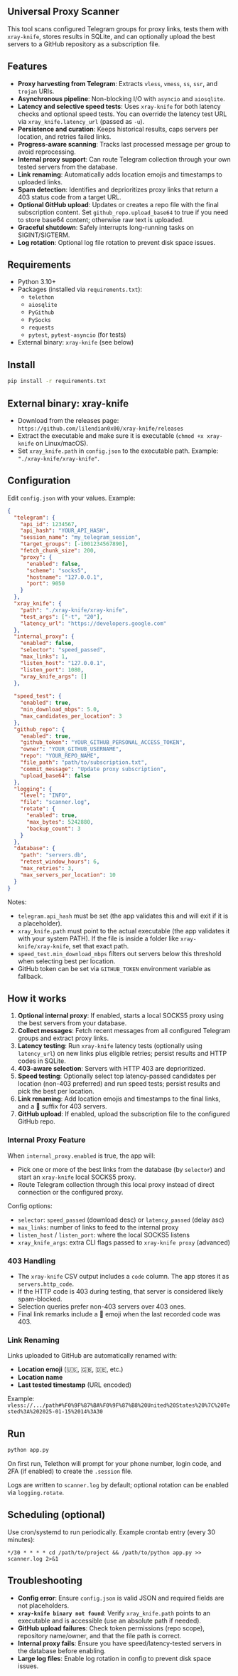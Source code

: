 ## Universal Proxy Scanner

This tool scans configured Telegram groups for proxy links, tests them with `xray-knife`, stores results in SQLite, and can optionally upload the best servers to a GitHub repository as a subscription file.

## Features

- **Proxy harvesting from Telegram**: Extracts `vless`, `vmess`, `ss`, `ssr`, and `trojan` URIs.
- **Asynchronous pipeline**: Non-blocking I/O with `asyncio` and `aiosqlite`.
- **Latency and selective speed tests**: Uses `xray-knife` for both latency checks and optional speed tests. You can override the latency test URL via `xray_knife.latency_url` (passed as `-u`).
- **Persistence and curation**: Keeps historical results, caps servers per location, and retries failed links.
- **Progress-aware scanning**: Tracks last processed message per group to avoid reprocessing.
- **Internal proxy support**: Can route Telegram collection through your own tested servers from the database.
- **Link renaming**: Automatically adds location emojis and timestamps to uploaded links.
- **Spam detection**: Identifies and deprioritizes proxy links that return a 403 status code from a target URL.
- **Optional GitHub upload**: Updates or creates a repo file with the final subscription content. Set `github_repo.upload_base64` to true if you need to store base64 content; otherwise raw text is uploaded.
- **Graceful shutdown**: Safely interrupts long-running tasks on SIGINT/SIGTERM.
- **Log rotation**: Optional log file rotation to prevent disk space issues.

## Requirements

- Python 3.10+
- Packages (installed via `requirements.txt`):
  - `telethon`
  - `aiosqlite`
  - `PyGithub`
  - `PySocks`
  - `requests`
  - `pytest`, `pytest-asyncio` (for tests)
- External binary: `xray-knife` (see below)

## Install

```bash
pip install -r requirements.txt
```

## External binary: xray-knife

- Download from the releases page: `https://github.com/lilendian0x00/xray-knife/releases`
- Extract the executable and make sure it is executable (`chmod +x xray-knife` on Linux/macOS).
- Set `xray_knife.path` in `config.json` to the executable path. Example: `"./xray-knife/xray-knife"`.

## Configuration

Edit `config.json` with your values. Example:

```json
{
  "telegram": {
    "api_id": 1234567,
    "api_hash": "YOUR_API_HASH",
    "session_name": "my_telegram_session",
    "target_groups": [-1001234567890],
    "fetch_chunk_size": 200,
    "proxy": {
      "enabled": false,
      "scheme": "socks5",
      "hostname": "127.0.0.1",
      "port": 9050
    }
  },
  "xray_knife": {
    "path": "./xray-knife/xray-knife",
    "test_args": ["-t", "20"],
    "latency_url": "https://developers.google.com"
  },
  "internal_proxy": {
    "enabled": false,
    "selector": "speed_passed",
    "max_links": 1,
    "listen_host": "127.0.0.1",
    "listen_port": 1080,
    "xray_knife_args": []
  },
  
  "speed_test": {
    "enabled": true,
    "min_download_mbps": 5.0,
    "max_candidates_per_location": 3
  },
  "github_repo": {
    "enabled": true,
    "github_token": "YOUR_GITHUB_PERSONAL_ACCESS_TOKEN",
    "owner": "YOUR_GITHUB_USERNAME",
    "repo": "YOUR_REPO_NAME",
    "file_path": "path/to/subscription.txt",
    "commit_message": "Update proxy subscription",
    "upload_base64": false
  },
  "logging": {
    "level": "INFO",
    "file": "scanner.log",
    "rotate": {
      "enabled": true,
      "max_bytes": 5242880,
      "backup_count": 3
    }
  },
  "database": {
    "path": "servers.db",
    "retest_window_hours": 6,
    "max_retries": 3,
    "max_servers_per_location": 10
  }
}
```

Notes:
- `telegram.api_hash` must be set (the app validates this and will exit if it is a placeholder).
- `xray_knife.path` must point to the actual executable (the app validates it with your system PATH). If the file is inside a folder like `xray-knife/xray-knife`, set that exact path.
- `speed_test.min_download_mbps` filters out servers below this threshold when selecting best per location.
- GitHub token can be set via `GITHUB_TOKEN` environment variable as fallback.

## How it works

1. **Optional internal proxy**: If enabled, starts a local SOCKS5 proxy using the best servers from your database.
2. **Collect messages**: Fetch recent messages from all configured Telegram groups and extract proxy links.
3. **Latency testing**: Run `xray-knife` latency tests (optionally using `latency_url`) on new links plus eligible retries; persist results and HTTP codes in SQLite.
4. **403-aware selection**: Servers with HTTP 403 are deprioritized.
5. **Speed testing**: Optionally select top latency-passed candidates per location (non-403 preferred) and run speed tests; persist results and pick the best per location.
6. **Link renaming**: Add location emojis and timestamps to the final links, and a 🚫 suffix for 403 servers.
7. **GitHub upload**: If enabled, upload the subscription file to the configured GitHub repo.

### Internal Proxy Feature

When `internal_proxy.enabled` is true, the app will:
- Pick one or more of the best links from the database (by `selector`) and start an `xray-knife` local SOCKS5 proxy.
- Route Telegram collection through this local proxy instead of direct connection or the configured proxy.

Config options:
- `selector`: `speed_passed` (download desc) or `latency_passed` (delay asc)
- `max_links`: number of links to feed to the internal proxy
- `listen_host` / `listen_port`: where the local SOCKS5 listens
- `xray_knife_args`: extra CLI flags passed to `xray-knife proxy` (advanced)

### 403 Handling

- The `xray-knife` CSV output includes a `code` column. The app stores it as `servers.http_code`.
- If the HTTP code is 403 during testing, that server is considered likely spam-blocked.
- Selection queries prefer non-403 servers over 403 ones.
- Final link remarks include a 🚫 emoji when the last recorded code was 403.

### Link Renaming

Links uploaded to GitHub are automatically renamed with:
- **Location emoji** (🇺🇸, 🇬🇧, 🇩🇪, etc.)
- **Location name**
- **Last tested timestamp** (URL encoded)

Example: `vless://.../path#%F0%9F%87%BA%F0%9F%87%B8%20United%20States%20%7C%20Tested%3A%202025-01-15%2014%3A30`

## Run

```bash
python app.py
```

On first run, Telethon will prompt for your phone number, login code, and 2FA (if enabled) to create the `.session` file.

Logs are written to `scanner.log` by default; optional rotation can be enabled via `logging.rotate`.

## Scheduling (optional)

Use cron/systemd to run periodically. Example crontab entry (every 30 minutes):

```cron
*/30 * * * * cd /path/to/project && /path/to/python app.py >> scanner.log 2>&1
```

## Troubleshooting

- **Config error**: Ensure `config.json` is valid JSON and required fields are not placeholders.
- **`xray-knife binary not found`**: Verify `xray_knife.path` points to an executable and is accessible (use an absolute path if needed).
- **GitHub upload failures**: Check token permissions (repo scope), repository name/owner, and that the file path is correct.
- **Internal proxy fails**: Ensure you have speed/latency-tested servers in the database before enabling.
- **Large log files**: Enable log rotation in config to prevent disk space issues.

